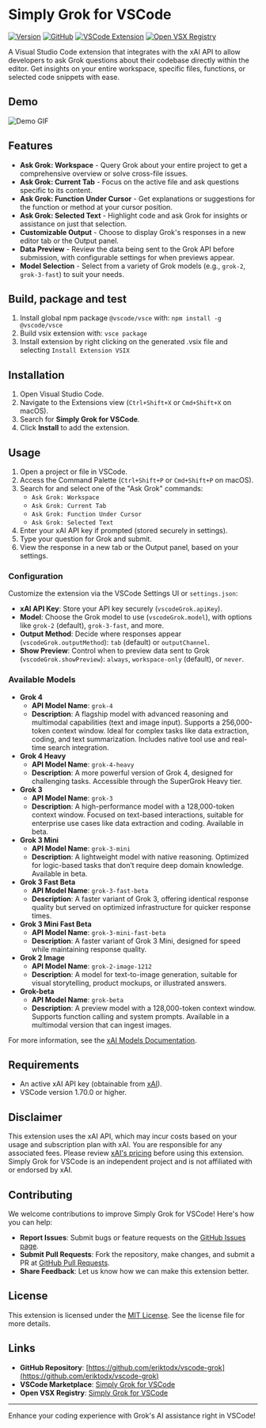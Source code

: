 # Simply Grok for VSCode

[![Version](https://img.shields.io/badge/Version-1.0.0-green)](https://github.com/eriktodx/vscode-grok/releases)
[![GitHub](https://img.shields.io/badge/GitHub-vscode--grok-blue)](https://github.com/eriktodx/vscode-grok)
[![VSCode Extension](https://img.shields.io/badge/VSCode_Extension-Simply_Grok_for_VSCode-red)](https://marketplace.visualstudio.com/items?itemName=ErikKralj.vscode-grok)
[![Open VSX Registry](https://img.shields.io/badge/Open_VSX-Simply_Grok_for_VSCode-purple)](https://open-vsx.org/extension/ErikKralj/vscode-grok)

A Visual Studio Code extension that integrates with the xAI API to allow developers to ask Grok questions about their codebase directly within the editor. Get insights on your entire workspace, specific files, functions, or selected code snippets with ease.

## Demo

![Demo GIF](resources/demo1.gif)

## Features

- **Ask Grok: Workspace** - Query Grok about your entire project to get a comprehensive overview or solve cross-file issues.
- **Ask Grok: Current Tab** - Focus on the active file and ask questions specific to its content.
- **Ask Grok: Function Under Cursor** - Get explanations or suggestions for the function or method at your cursor position.
- **Ask Grok: Selected Text** - Highlight code and ask Grok for insights or assistance on just that selection.
- **Customizable Output** - Choose to display Grok's responses in a new editor tab or the Output panel.
- **Data Preview** - Review the data being sent to the Grok API before submission, with configurable settings for when previews appear.
- **Model Selection** - Select from a variety of Grok models (e.g., `grok-2`, `grok-3-fast`) to suit your needs.

## Build, package and test

1. Install global npm package `@vscode/vsce` with: `npm install -g @vscode/vsce`
2. Build vsix extension with: `vsce package`
3. Install extension by right clicking on the generated .vsix file and selecting `Install Extension VSIX`

## Installation

1. Open Visual Studio Code.
2. Navigate to the Extensions view (`Ctrl+Shift+X` or `Cmd+Shift+X` on macOS).
3. Search for **Simply Grok for VSCode**.
4. Click **Install** to add the extension.

## Usage

1. Open a project or file in VSCode.
2. Access the Command Palette (`Ctrl+Shift+P` or `Cmd+Shift+P` on macOS).
3. Search for and select one of the "Ask Grok" commands:
   - `Ask Grok: Workspace`
   - `Ask Grok: Current Tab`
   - `Ask Grok: Function Under Cursor`
   - `Ask Grok: Selected Text`
4. Enter your xAI API key if prompted (stored securely in settings).
5. Type your question for Grok and submit.
6. View the response in a new tab or the Output panel, based on your settings.

### Configuration

Customize the extension via the VSCode Settings UI or `settings.json`:

- **xAI API Key**: Store your API key securely (`vscodeGrok.apiKey`).
- **Model**: Choose the Grok model to use (`vscodeGrok.model`), with options like `grok-2` (default), `grok-3-fast`, and more.
- **Output Method**: Decide where responses appear (`vscodeGrok.outputMethod`): `tab` (default) or `outputChannel`.
- **Show Preview**: Control when to preview data sent to Grok (`vscodeGrok.showPreview`): `always`, `workspace-only` (default), or `never`.

### Available Models

- **Grok 4**
  - **API Model Name**: `grok-4`
  - **Description**: A flagship model with advanced reasoning and multimodal capabilities (text and image input). Supports a 256,000-token context window. Ideal for complex tasks like data extraction, coding, and text summarization. Includes native tool use and real-time search integration.
- **Grok 4 Heavy**
  - **API Model Name**: `grok-4-heavy`
  - **Description**: A more powerful version of Grok 4, designed for challenging tasks. Accessible through the SuperGrok Heavy tier.
- **Grok 3**
  - **API Model Name**: `grok-3`
  - **Description**: A high-performance model with a 128,000-token context window. Focused on text-based interactions, suitable for enterprise use cases like data extraction and coding. Available in beta.
- **Grok 3 Mini**
  - **API Model Name**: `grok-3-mini`
  - **Description**: A lightweight model with native reasoning. Optimized for logic-based tasks that don’t require deep domain knowledge. Available in beta.
- **Grok 3 Fast Beta**
  - **API Model Name**: `grok-3-fast-beta`
  - **Description**: A faster variant of Grok 3, offering identical response quality but served on optimized infrastructure for quicker response times.
- **Grok 3 Mini Fast Beta**
  - **API Model Name**: `grok-3-mini-fast-beta`
  - **Description**: A faster variant of Grok 3 Mini, designed for speed while maintaining response quality.
- **Grok 2 Image**
  - **API Model Name**: `grok-2-image-1212`
  - **Description**: A model for text-to-image generation, suitable for visual storytelling, product mockups, or illustrated answers.
- **Grok-beta**
  - **API Model Name**: `grok-beta`
  - **Description**: A preview model with a 128,000-token context window. Supports function calling and system prompts. Available in a multimodal version that can ingest images.

For more information, see the [xAI Models Documentation](https://docs.x.ai/docs/models).

## Requirements

- An active xAI API key (obtainable from [xAI](https://x.ai/api)).
- VSCode version 1.70.0 or higher.

## Disclaimer

This extension uses the xAI API, which may incur costs based on your usage and subscription plan with xAI. You are responsible for any associated fees. Please review [xAI's pricing](https://docs.x.ai/docs/models) before using this extension. Simply Grok for VSCode is an independent project and is not affiliated with or endorsed by xAI.

## Contributing

We welcome contributions to improve Simply Grok for VSCode! Here's how you can help:

- **Report Issues**: Submit bugs or feature requests on the [GitHub Issues page](https://github.com/eriktodx/vscode-grok/issues).
- **Submit Pull Requests**: Fork the repository, make changes, and submit a PR at [GitHub Pull Requests](https://github.com/eriktodx/vscode-grok/pulls).
- **Share Feedback**: Let us know how we can make this extension better.

## License

This extension is licensed under the [MIT License](LICENSE). See the license file for more details.

## Links

- **GitHub Repository**: [https://github.com/eriktodx/vscode-grok](https://github.com/eriktodx/vscode-grok)
- **VSCode Marketplace**: [Simply Grok for VSCode](https://marketplace.visualstudio.com/items?itemName=ErikKralj.vscode-grok)
- **Open VSX Registry**: [Simply Grok for VSCode](https://open-vsx.org/extension/ErikKralj/vscode-grok)

---

Enhance your coding experience with Grok's AI assistance right in VSCode!